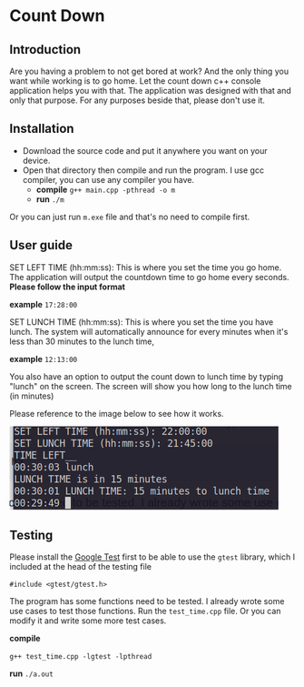 # Count Down

## Introduction
Are you having a problem to not get bored at work? And the only thing you want while working is to go home. Let the count down c++ console application helps you with that. The application was designed with that and only that purpose. For any purposes beside that, please don't use it. 

## Installation
- Download the source code and put it anywhere you want on your device.
- Open that directory then compile and run the program. I use gcc compiler, you can use any compiler you have. 
    - **compile**
    ``
    g++ main.cpp -pthread -o m 
    ``
    - **run**
    ``
    ./m
    ``
    
 Or you can just run ``m.exe`` file and that's no need to compile first.

## User guide

SET LEFT TIME (hh:mm:ss): This is where you set the time you go home. The application will output the countdown time to go home every seconds.  **Please follow the input format**

**example**
``
17:28:00
``

SET LUNCH TIME (hh:mm:ss): This is where you set the time you have lunch. The system will automatically announce for every minutes when it's less than 30 minutes to the lunch time, 

**example**
``
12:13:00
``

You also have an option to output the count down to lunch time by typing "lunch" on the screen. The screen will show you how long to the lunch time (in minutes)

Please reference to the image below to see how it works. 

![](imgs/demo.png)


## Testing
Please install the [Google Test](https://github.com/google/googletest) first to be able to use the ``gtest`` library, which I included at the head of the testing file

```
#include <gtest/gtest.h>
```

The program has some functions need to be tested. I already wrote some use cases to test those functions. Run the ``test_time.cpp`` file. Or you can modify it and write some more test cases.

**compile**

``
g++ test_time.cpp -lgtest -lpthread
``

**run**
``
./a.out
``
